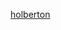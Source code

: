 [holberton](https://s3.eu-west-3.amazonaws.com/hbtn.intranet/uploads/medias/2018/6/65f4a1dd9c51265f49d0.png?X-Amz-Algorithm=AWS4-HMAC-SHA256&X-Amz-Credential=AKIA4MYA5JM5DUTZGMZG%2F20230304%2Feu-west-3%2Fs3%2Faws4_request&X-Amz-Date=20230304T184635Z&X-Amz-Expires=86400&X-Amz-SignedHeaders=host&X-Amz-Signature=476c4787b8233d8a2a9d97f0418eb4e18aa9f3677469273e00db37c1b93d1265)
